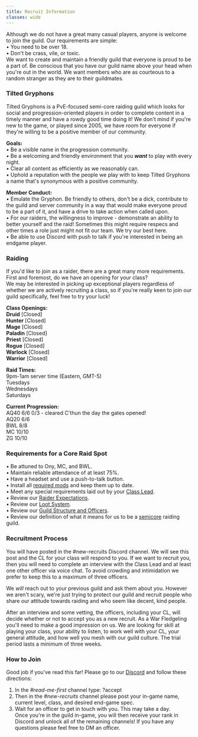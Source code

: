 ```yaml
---
title: Recruit Information
classes: wide
---
```

Although we do not have a great many casual players, anyone is welcome to join the guild. Our requirements are simple: <br />
• You need to be over 18. <br />
• Don't be crass, vile, or toxic. <br />
We want to create and maintain a friendly guild that everyone is proud to be a part of. Be conscious that you have our guild name above your head when you're out in the world. We want members who are as courteous to a random stranger as they are to their guildmates.

### Tilted Gryphons
Tilted Gryphons is a PvE-focused semi-core raiding guild which looks for social and progression-oriented players in order to complete content in a timely manner and have a rowdy good time doing it! We don't mind if you're new to the game, or played since 2005, we have room for everyone if they're willing to be a positive member of our community.

**Goals:** <br />
• Be a visible name in the progression community. <br />
• Be a welcoming and friendly environment that you ***want*** to play with every night. <br />
• Clear all content as efficiently as we reasonably can. <br />
• Uphold a reputation with the people we play with to keep Tilted Gryphons a name that's synonymous with a positive community.

**Member Conduct:** <br />
• Emulate the Gryphon. Be friendly to others, don't be a dick, contribute to the guild and server community in a way that would make everyone proud to be a part of it, and have a drive to take action when called upon. <br />
• For our raiders, the willingness to improve - demonstrate an ability to better yourself and the raid! Sometimes this might require respecs and other times a role just might not fit our team. We try our best here. <br />
• Be able to use Discord with push to talk if you're interested in being an endgame player.

### Raiding
If you'd like to join as a raider, there are a great many more requirements. First and foremost, do we have an opening for your class? <br />
We may be interested in picking up exceptional players regardless of whether we are actively recruiting a class, so if you're really keen to join our guild specifically, feel free to try your luck!

**Class Openings:** <br />
**Druid** [Closed] <br />
**Hunter** [Closed] <br />
**Mage** [Closed] <br />
**Paladin** [Closed] <br />
**Priest** [Closed] <br />
**Rogue** [Closed] <br />
**Warlock** [Closed] <br />
**Warrior** [Closed] <br />

**Raid Times:** <br />
9pm-1am server time (Eastern, GMT-5) <br />
Tuesdays <br />
Wednesdays <br />
Saturdays

**Current Progression:** <br />
AQ40 6/6 0/3 - cleared C'thun the day the gates opened! <br />
AQ20 6/6 <br />
BWL 8/8 <br />
MC 10/10 <br />
ZG 10/10

### Requirements for a Core Raid Spot
• Be attuned to Ony, MC, and BWL. <br />
• Maintain reliable attendance of at least 75%. <br />
• Have a headset and use a push-to-talk button. <br />
• Install all [required mods](/pages/raider-expectations.html) and keep them up to date. <br />
• Meet any special requirements laid out by your [Class Lead](/pages/guild-structure.html). <br />
• Review our [Raider Expectations](/pages/raider-expectations.html). <br />
• Review our [Loot System](/pages/loot.html). <br />
• Review our [Guild Structure and Officers](/pages/guild-structure.html). <br />
• Review our definition of what it means for us to be a [semicore](/pages/semicore.html) raiding guild.

### Recruitment Process
You will have posted in the #new-recruits Discord channel. We will see this post and the CL for your class will respond to you. If we want to recruit you, then you will need to complete an interview with the Class Lead and at least one other officer via voice chat. To avoid crowding and intimidation we prefer to keep this to a maximum of three officers.

We _will_ reach out to your previous guild and ask them about you. However we aren't scary, we're just trying to protect our guild and recruit people who share our attitude towards raiding and who seem like decent, kind people.

After an interview and some vetting, the officers, including your CL, will decide whether or not to accept you as a new recruit. As a War Fledgeling you'll need to make a good impression on us. We are looking for skill at playing your class, your ability to listen, to work well with your CL, your general attitude, and how well you mesh with our guild culture. The trial period lasts a minimum of three weeks.

### How to Join
Good job if you've read this far! Please go to our [Discord](https://tiltedgryphons.com) and follow these directions: <br />
1. In the *#read-me-first* channel type: ?accept <br />
2. Then in the *#new-recruits* channel please post your in-game name, current level, class, and desired end-game spec. <br />
3. Wait for an officer to get in touch with you. This may take a day. <br />
Once you're in the guild in-game, you will then receive your rank in Discord and unlock all of the remaining channels! If you have any questions please feel free to DM an officer.
